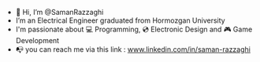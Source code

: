 - 👋 Hi, I’m @SamanRazzaghi
-  I’m an Electrical Engineer graduated from Hormozgan University
-  I'm passionate about 💻 Programming, 💿 Electronic Design and 🎮 Game Development
- 📭 you can reach me via this link : www.linkedin.com/in/saman-razzaghi


<!---
SamanRazzaghi/SamanRazzaghi is a ✨ special ✨ repository because its `README.md` (this file) appears on your GitHub profile.
You can click the Preview link to take a look at your changes.
--->

